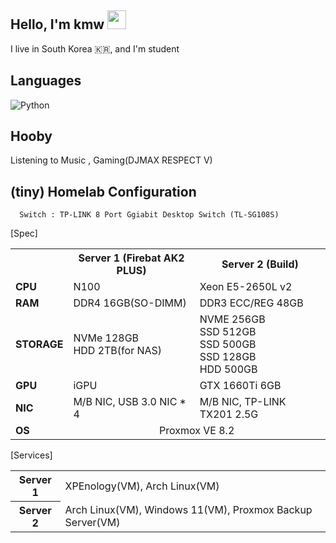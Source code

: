 ## Hello, I'm kmw <img src="https://raw.githubusercontent.com/aemmadi/aemmadi/master/wave.gif" width="30px">
I live in South Korea 🇰🇷, and I'm student

## Languages
![Python](https://img.shields.io/badge/-Python-black?style=flat-square&logo=Python)

## Hooby
Listening to Music , Gaming(DJMAX RESPECT V)

## (tiny) Homelab Configuration
```
  Switch : TP-LINK 8 Port Ggiabit Desktop Switch (TL-SG108S)
```
[Spec]
<table>
  <tr>
    <th></th>
    <th>Server 1 (Firebat AK2 PLUS)</th>
    <th>Server 2 (Build)</th>
  </tr>
  <tr>
    <td><strong>CPU</strong></td>
    <td>N100</td>
    <td>Xeon E5-2650L v2</td>
  </tr>
  <tr>
    <td><strong>RAM</strong></td>
    <td>DDR4 16GB(SO-DIMM)</td>
    <td>DDR3 ECC/REG 48GB</td>
  </tr>
  <tr>
    <td><strong>STORAGE</strong></td>
    <td>NVMe 128GB <br> HDD 2TB(for NAS)</td>
    <td>NVME 256GB <br> SSD 512GB <br> SSD 500GB <br> SSD 128GB <br> HDD 500GB</td>
  </tr>
  <tr>
    <td><strong>GPU</strong></td>
    <td>iGPU</td>
    <td>GTX 1660Ti 6GB</td>
  </tr>
  <tr>
    <td><strong>NIC</strong></td>
    <td>M/B NIC, USB 3.0 NIC * 4</td>
    <td>M/B NIC, TP-LINK TX201 2.5G</td>
  <tr>
    <td><strong>OS</strong></td>
    <td colspan="2" align="center">Proxmox VE 8.2</td>
  </tr>
</table>

[Services]
<table>
  <tr>
    <th>Server 1</th>
    <td>XPEnology(VM), Arch Linux(VM)</td>
  </tr>
  <tr>
    <th>Server 2</th>
    <td>Arch Linux(VM), Windows 11(VM), Proxmox Backup Server(VM)</td>
  </tr>
</table>
